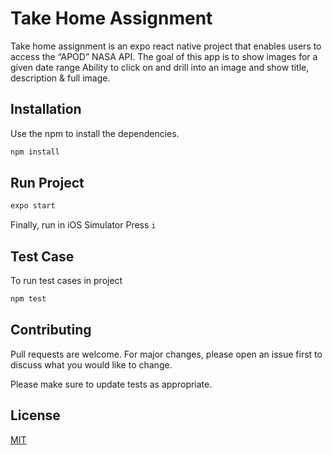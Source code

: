 # Take Home Assignment

Take home assignment is an expo react native project that enables users to access the “APOD” NASA API.
The goal of this app is to show images for a given date range
Ability to click on and drill into an image and show title, description & full image.

## Installation

Use the npm to install the dependencies.

```bash
npm install
```

## Run Project

```python
expo start
```
Finally, run in iOS Simulator Press `i`
## Test Case
To run test cases in project
```python
npm test
```
## Contributing
Pull requests are welcome. For major changes, please open an issue first to discuss what you would like to change.

Please make sure to update tests as appropriate.

## License
[MIT](https://choosealicense.com/licenses/mit/)